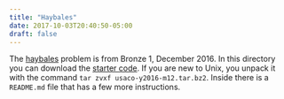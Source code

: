 ```yaml
---
title: "Haybales"
date: 2017-10-03T20:40:50-05:00
draft: false
---
```


The [haybales](http://usaco.org/index.php?page=viewproblem2&cpid=666) problem 
is from Bronze 1, December 2016. In this directory you can download 
the [starter code](usaco-y2016-m12.tar.bz2). If you are 
new to Unix, you unpack it with the command `tar zvxf usaco-y2016-m12.tar.bz2`. 
Inside there is a `README.md` file that has a few more instructions.




